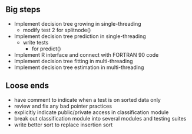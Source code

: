 
Big steps
---------
* Implement decision tree growing in single-threading
	* modify test 2 for splitnode()
* Implement decision tree prediction in single-threading
	* write tests
		* for predict()
* Implement R interface and connect with FORTRAN 90 code
* Implement decision tree fitting in multi-threading
* Implement decision tree estimation in multi-threading

Loose ends
----------
* have comment to indicate when a test is on sorted data only
* review and fix any bad pointer practices
* explicitly indicate public/private access in classification module
* break out classification module into several modules and testing suites
* write better sort to replace insertion sort